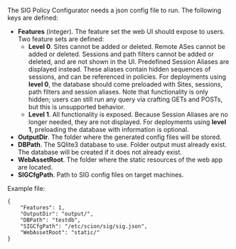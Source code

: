 The SIG Policy Configurator needs a json config file to run. The following keys are defined:
* **Features** (integer). The feature set the web UI should expose to users. Two
  feature sets are defined:
  * **Level 0**. Sites cannot be added or deleted. Remote ASes cannot be added
    or deleted. Sessions and path filters cannot be added or deleted, and are
    not shown in the UI. Predefined Session Aliases are displayed instead. These
    aliases contain hidden sequences of sessions, and can be referenced in
    policies. For deployments using **level 0**, the database should come preloaded
    with Sites, sessions, path filters and session aliases. Note that functionality
    is only hidden; users can still run any query via crafting GETs and POSTs, but
    this is unsupported behavior.
  * **Level 1**. All functionality is exposed. Because Session Aliases are no
    longer needed, they are not displayed. For deployments using **level 1**,
    preloading the database with information is optional.
* **OutputDir**. The folder where the generated config files will be stored.
* **DBPath**. The SQlite3 database to use. Folder output must already exist.
  The database will be created if it does not already exist.
* **WebAssetRoot**. The folder where the static resources of the web app are
  located.
* **SIGCfgPath**. Path to SIG config files on target machines.

Example file:
```
{
    "Features": 1,
    "OutputDir": "output/",
    "DBPath": "testdb",
    "SIGCfgPath": "/etc/scion/sig/sig.json",
    "WebAssetRoot": "static/"
}
```
